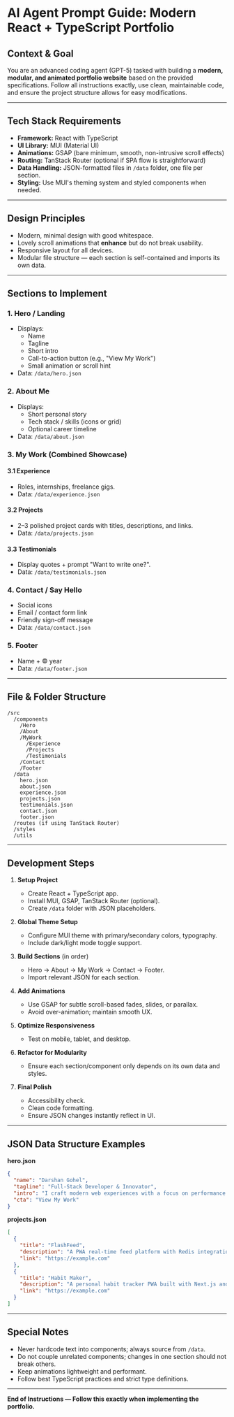 # AI Agent Prompt Guide: Modern React + TypeScript Portfolio

## **Context & Goal**

You are an advanced coding agent (GPT-5) tasked with building a **modern, modular, and animated portfolio website** based on the provided specifications. Follow all instructions exactly, use clean, maintainable code, and ensure the project structure allows for easy modifications.

---

## **Tech Stack Requirements**

- **Framework:** React with TypeScript
- **UI Library:** MUI (Material UI)
- **Animations:** GSAP (bare minimum, smooth, non-intrusive scroll effects)
- **Routing:** TanStack Router (optional if SPA flow is straightforward)
- **Data Handling:** JSON-formatted files in `/data` folder, one file per section.
- **Styling:** Use MUI's theming system and styled components when needed.

---

## **Design Principles**

- Modern, minimal design with good whitespace.
- Lovely scroll animations that **enhance** but do not break usability.
- Responsive layout for all devices.
- Modular file structure — each section is self-contained and imports its own data.

---

## **Sections to Implement**

### **1. Hero / Landing**

- Displays:
  - Name
  - Tagline
  - Short intro
  - Call-to-action button (e.g., "View My Work")
  - Small animation or scroll hint
- Data: `/data/hero.json`

### **2. About Me**

- Displays:
  - Short personal story
  - Tech stack / skills (icons or grid)
  - Optional career timeline
- Data: `/data/about.json`

### **3. My Work (Combined Showcase)**

#### 3.1 Experience

- Roles, internships, freelance gigs.
- Data: `/data/experience.json`

#### 3.2 Projects

- 2–3 polished project cards with titles, descriptions, and links.
- Data: `/data/projects.json`

#### 3.3 Testimonials

- Display quotes + prompt "Want to write one?".
- Data: `/data/testimonials.json`

### **4. Contact / Say Hello**

- Social icons
- Email / contact form link
- Friendly sign-off message
- Data: `/data/contact.json`

### **5. Footer**

- Name + © year
- Data: `/data/footer.json`

---

## **File & Folder Structure**

```
/src
  /components
    /Hero
    /About
    /MyWork
      /Experience
      /Projects
      /Testimonials
    /Contact
    /Footer
  /data
    hero.json
    about.json
    experience.json
    projects.json
    testimonials.json
    contact.json
    footer.json
  /routes (if using TanStack Router)
  /styles
  /utils
```

---

## **Development Steps**

1. **Setup Project**

   - Create React + TypeScript app.
   - Install MUI, GSAP, TanStack Router (optional).
   - Create `/data` folder with JSON placeholders.

2. **Global Theme Setup**

   - Configure MUI theme with primary/secondary colors, typography.
   - Include dark/light mode toggle support.

3. **Build Sections** (in order)

   - Hero → About → My Work → Contact → Footer.
   - Import relevant JSON for each section.

4. **Add Animations**

   - Use GSAP for subtle scroll-based fades, slides, or parallax.
   - Avoid over-animation; maintain smooth UX.

5. **Optimize Responsiveness**

   - Test on mobile, tablet, and desktop.

6. **Refactor for Modularity**

   - Ensure each section/component only depends on its own data and styles.

7. **Final Polish**

   - Accessibility check.
   - Clean code formatting.
   - Ensure JSON changes instantly reflect in UI.

---

## **JSON Data Structure Examples**

**hero.json**

```json
{
  "name": "Darshan Gohel",
  "tagline": "Full-Stack Developer & Innovator",
  "intro": "I craft modern web experiences with a focus on performance and design.",
  "cta": "View My Work"
}
```

**projects.json**

```json
[
  {
    "title": "FlashFeed",
    "description": "A PWA real-time feed platform with Redis integration.",
    "link": "https://example.com"
  },
  {
    "title": "Habit Maker",
    "description": "A personal habit tracker PWA built with Next.js and MUI.",
    "link": "https://example.com"
  }
]
```

---

## **Special Notes**

- Never hardcode text into components; always source from `/data`.
- Do not couple unrelated components; changes in one section should not break others.
- Keep animations lightweight and performant.
- Follow best TypeScript practices and strict type definitions.

---

**End of Instructions — Follow this exactly when implementing the portfolio.**

